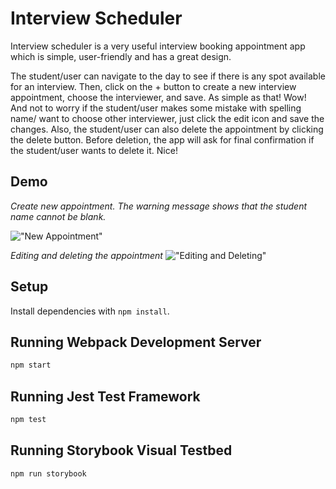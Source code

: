 # Interview Scheduler

Interview scheduler is a very useful interview booking appointment app which is simple, 
user-friendly and has a great design.

The student/user can navigate to the day to see if there is any spot available for an interview.
Then, click on the + button to create a new interview appointment, choose the interviewer, and save.
As simple as that! Wow!
And not to worry if the student/user makes some mistake with spelling name/ want to choose other 
interviewer, just click the edit icon and save the changes.
Also, the student/user can also delete the appointment by clicking the delete button.
Before deletion, the app will ask for final confirmation if the student/user wants to delete it.
Nice!

## Demo

*Create new appointment. The warning message shows that the student name cannot be blank.*

!["New Appointment"](https://github.com/astarinamaulida/scheduler/blob/master/public/GIF/scheduler-newappointment.gif?raw=true)



*Editing and deleting the appointment*
!["Editing and Deleting"](https://github.com/astarinamaulida/scheduler/blob/master/public/GIF/scheduler-editdelete.gif?raw=true)


## Setup

Install dependencies with `npm install`.

## Running Webpack Development Server

```sh
npm start
```

## Running Jest Test Framework

```sh
npm test
```

## Running Storybook Visual Testbed

```sh
npm run storybook
```
